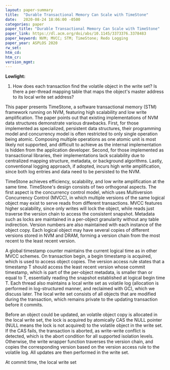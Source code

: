 ```yaml
---
layout: paper-summary
title:  "Durable Transactional Memory Can Scale with TimeStone"
date:   2020-08-24 18:06:00 -0500
categories: paper
paper_title: "Durable Transactional Memory Can Scale with TimeStone"
paper_link: https://dl.acm.org/doi/abs/10.1145/3373376.3378483
paper_keyword: NVM; MVCC; STM; TimeStone; Redo Logging
paper_year: ASPLOS 2020
rw_set:
htm_cd:
htm_cr:
version_mgmt:
---
```


**Lowlight:**

1. How does each transaction find the volatile object in the write set? Is there a per-thread mapping table that maps the 
   object's master address to its local write set address?

This paper presents TimeStone, a software transactional memory (STM) framework running on NVM, featuring high scalability 
and low write amplification. The paper points out that existing implementations of NVM data structures demonstrate various
drawbacks.
First, for those implemented as specialized, persistent data structures, their programming model and concurrency model
is often restricted to only single operation being atomic. Composing multiple operations as one atomic unit is most
likely not supported, and difficult to achieve as the internal implementation is hidden from the application developer.
Second, for those implemented as transactional libraries, their implementations lack scalability due to centralized 
mapping structure, metadata, or background algorithms. 
Lastly, conventional logging approach, if adopted, incurs high write amplification, since both log entries and data 
need to be persisted to the NVM.

TimeStone achieves efficiency, scalability, and low write amplification at the same time. TimeStone's design consists 
of two orthogonal aspects. The first aspect is the concurrency control model, which uses Multiversion Concurrency Control 
(MVCC), in which multiple versions of the same logical object may exist to serve reads from different transactions.
MVCC features higher scalability, since only writes will lock the object, while reads just traverse the version chain
to access the consistent snapshot.
Metadata such as locks are maintained in a per-object granularity without any table indirection.
Version numbers are also maintained with each instance of the object copy.
Each logical object may have several copies of different versions stored in NVM and DRAM, forming a version chain from
the most recent to the least recent version.

A global timestamp counter maintains the current logical time as in other MVCC schemes.
On transaction begin, a begin timestamp is acquired, which is used to access object copies. The version access rule states
that a timestamp T should access the least recent version whose commit timestamp, which is part of the per-object
metadata, is smaller than or equal to T, essentially reading the snapshot established at logical begin time T.
Each thread also maintains a local write set as volatile log (allocation is performed in log-structured manner, and reclaimed
with GC), which we discuss later. 
The local write set consists of all objects that are modified during the transaction, which remains private to the 
updating transaction before it commits.

Before an object could be updated, an volatile object copy is allocated in the local write set, the lock is acquired by 
atomically CAS the NULL pointer (NULL means the lock is not acquired) to the volatile object in the write set. If the CAS 
fails, the transaction is aborted, as write-write conflict is detected, which is the abort condition for all supported 
isolation levels. Otherwise, the write wrapper function traverses the version chain, and copies the corresponding version 
based on the version access rule to the volatile log. All updates are then performed in the write set.

At commit time, the local write set 